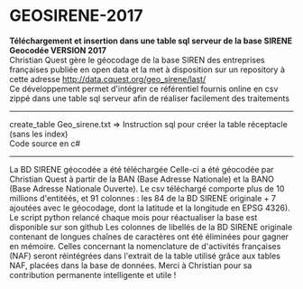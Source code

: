 # GEOSIRENE-2017
<b>Téléchargement et insertion dans une table sql serveur de  la base SIRENE Geocodée VERSION 2017</b><br>
Christian Quest gère le géocodage de la base SIREN des entreprises françaises publiée en open data et la met à disposition sur un repository à cette adresse
http://data.cquest.org/geo_sirene/last/ <br>
Ce développement permet d'intégrer ce référentiel fournis online en csv zippé dans une table sql serveur afin de réaliser facilement des traitements
<hr>
create_table Geo_sirene.txt => Instruction sql pour créer la table réceptacle (sans les index)
<br>
Code source en c# 
<hr>


La BD SIRENE géocodée a été téléchargée Celle-ci a été géocodée par Christian Quest à partir de la BAN (Base Adresse Nationale) et la BANO (Base Adresse Nationale Ouverte). Le csv téléchargé comporte plus de 10 millions d'entitéés, et 91 colonnes : les 84 de la BD SIRENE originale + 7 ajoutées avec le géocodage, dont la latitude et la longitude en EPSG 4326). Le script python relancé chaque mois pour réactualiser la base est disponible sur son github Les colonnes de libellés de la BD SIRENE originale contenant de longues chaînes de caractères ont été éliminées pour gagner en mémoire. Celles concernant la nomenclature de d'activités françaises (NAF) seront réintégrées dans l'extrait de la table utilisé grâce aux tables NAF, placées dans la base de données.
Merci à Christian pour sa contribution permanente intelligente et utile !
